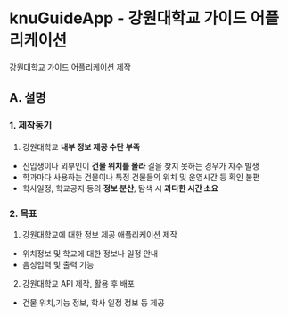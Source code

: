 # knuGuideApp - 강원대학교 가이드 어플리케이션

강원대학교 가이드 어플리케이션 제작

## A. 설명

### 1. 제작동기

1. 강원대학교 **내부 정보 제공 수단 부족**

- 신입생이나 외부인이 **건물 위치를 몰라** 길을 찾지 못하는 경우가 자주 발생
- 학과마다 사용하는 건물이나 특정 건물들의 위치 및 운영시간 등 확인 불편
- 학사일정, 학교공지 등의 **정보 분산**, 탐색 시 **과다한 시간 소요**

### 2. 목표

1. 강원대학교에 대한 정보 제공 애플리케이션 제작
- 위치정보 및 학교에 대한 정보나 일정 안내
- 음성입력 및 출력 기능

2. 강원대학교 API 제작, 활용 후 배포
- 건물 위치,기능 정보, 학사 일정 정보 등 제공
